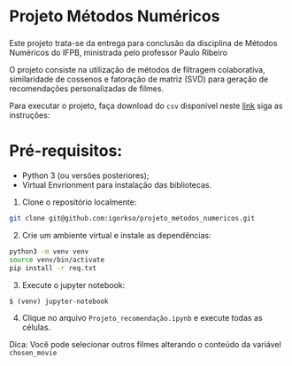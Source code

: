 # Projeto Métodos Numéricos <h3>

Este projeto trata-se da entrega para conclusão da disciplina de Métodos Numéricos do IFPB, ministrada pelo professor Paulo Ribeiro

O projeto consiste na utilização de métodos de filtragem colaborativa, similaridade de cossenos e fatoração de matriz (SVD) para geração de recomendações personalizadas de filmes. 

Para executar o projeto, faça download do `csv` disponível neste [link](https://drive.google.com/drive/folders/1bwOqbQljd90--HQ621JlKrMpBe1Hu_4l?usp=sharing) siga as instruções:

# Pré-requisitos:

- Python 3 (ou versões posteriores);
- Virtual Envrionment para instalação das bibliotecas.

1. Clone o repositório localmente:

```bash
git clone git@github.com:igorkso/projeto_metodos_numericos.git
```

2. Crie um ambiente virtual e instale as dependências:

```bash
python3 -m venv venv
source venv/bin/activate
pip install -r req.txt
```

3. Execute o jupyter notebook:

```
$ (venv) jupyter-notebook
```

4. Clique no arquivo `Projeto_recomendação.ipynb` e execute todas as células.

Dica: Você pode selecionar outros filmes alterando o conteúdo da variável `chosen_movie`

